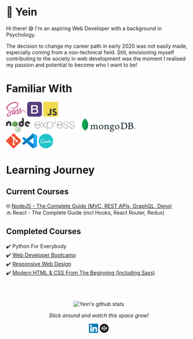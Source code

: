 # 👋 **Yein**  
Hi there! 😄 I'm an aspiring Web Developer with a background in Psychology.  

The decision to change my career path in early 2020 was not easily made, especially coming from a non-technical field. Still, envisioning myself contributing to the society in web development was the moment I realised my passion and potential to become who I want to be!

# Familiar With
<img height="40" src="icons/sass.svg" alt="Sass icon">
<img height="40" src="icons/bootstrap.svg" alt="Bootstrap icon">
<img height="40" src="icons/javascript.svg" alt="JavaScript icon">
<br>
<img height="40" src="icons/nodejs.svg" alt="Node.js icon">
<img height="40" src="icons/expressjs.png" alt="Express.js icon">
<img height="40" src="icons/mongodb.png" alt="MongoDB icon">
<br>
<img height="40" src="icons/git.png" alt="Git icon">
<img height="40" src="icons/vscode.svg" alt="VS Code icon">
<img height="40" src="icons/canva.svg" alt="Canva icon">

# Learning Journey
## Current Courses
🤓 [NodeJS - The Complete Guide (MVC, REST APIs, GraphQL, Deno)](https://github.com/acyein/nodejs-the-complete-guide)  
🔜 React - The Complete Guide (incl Hooks, React Router, Redux)  

## Completed Courses
✔️ Python For Everybody  
✔️ [Web Developer Bootcamp](https://github.com/acyein/the-web-developer-bootcamp)   
✔️ [Responsive Web Design](https://github.com/acyein/responsive-web-design)  
✔️ [Modern HTML & CSS From The Beginning (Including Sass)](https://github.com/acyein/modern-html-css)  

<br>
<br>

<div align="center">

![Yein's github stats](https://github-readme-stats.vercel.app/api?username=acyein&include_all_commits=true&show_icons=true&theme=gotham)

<em>Stick around and watch this space grow!</em>

<a href="https://www.linkedin.com/in/angchianyein"><img height="25" src="icons/linkedin.svg" alt="LinkedIn icon"></a>
<a href="https://codepen.io/acyein"><img height="25" src="icons/codepen.png" alt="CodePen icon"></a>

</div>


